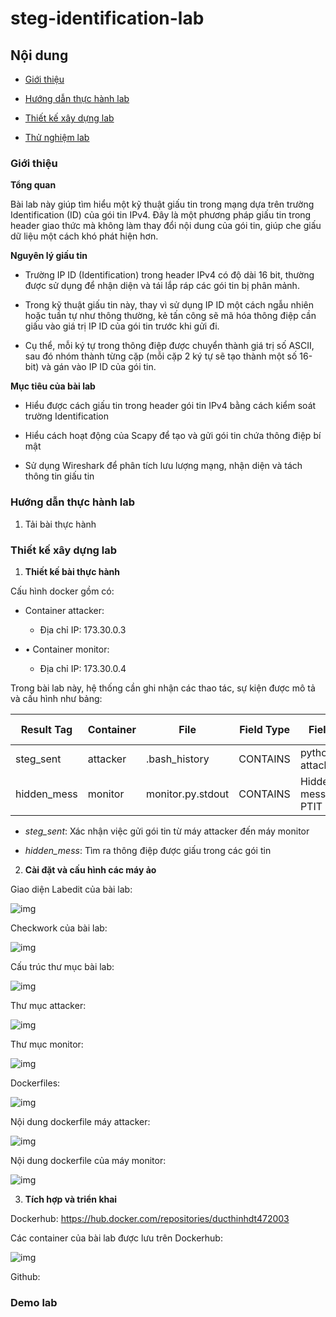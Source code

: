 # steg-identification-lab

## Nội dung

- [Giới thiệu]()

- [Hướng dẫn thực hành lab]()

- [Thiết kế xây dựng lab]()

- [Thử nghiệm lab]()

### Giới thiệu

**Tổng quan**

Bài lab này giúp tìm hiểu một kỹ thuật giấu tin trong mạng dựa trên trường Identification (ID) của gói tin IPv4. Đây là một phương pháp giấu tin trong header giao thức mà không làm thay đổi nội dung của gói tin, giúp che giấu dữ liệu một cách khó phát hiện hơn.

**Nguyên lý giấu tin**

- Trường IP ID (Identification) trong header IPv4 có độ dài 16 bit, thường được sử dụng để nhận diện và tái lắp ráp các gói tin bị phân mảnh. 

- Trong kỹ thuật giấu tin này, thay vì sử dụng IP ID một cách ngẫu nhiên hoặc tuần tự như thông thường, kẻ tấn công sẽ mã hóa thông điệp cần giấu vào giá trị IP ID của gói tin trước khi gửi đi.

- Cụ thể, mỗi ký tự trong thông điệp được chuyển thành giá trị số ASCII, sau đó nhóm thành từng cặp (mỗi cặp 2 ký tự sẽ tạo thành một số 16-bit) và gán vào IP ID của gói tin. 

**Mục tiêu của bài lab**

- Hiểu được cách giấu tin trong header gói tin IPv4 bằng cách kiểm soát trường Identification

- Hiểu cách hoạt động của Scapy để tạo và gửi gói tin chứa thông điệp bí mật

- Sử dụng Wireshark để phân tích lưu lượng mạng, nhận diện và tách thông tin giấu tin

### Hướng dẫn thực hành lab

1. Tải bài thực hành

### Thiết kế xây dựng lab

1. **Thiết kế bài thực hành**

Cấu hình docker gồm có:

- Container attacker: 

    - Địa chỉ IP: 173.30.0.3

- •	Container monitor: 

    - Địa chỉ IP: 173.30.0.4

Trong bài lab này, hệ thống cần ghi nhận các thao tác, sự kiện được mô tả và cấu hình như bảng:

| Result Tag  | Container | File              | Field Type | Field ID             | Timestamp Type |
|-------------|-----------|-------------------|------------|----------------------|----------------|
| steg_sent   | attacker  | .bash_history     | CONTAINS   | python3 attacker.py  | File           |
| hidden_mess | monitor   | monitor.py.stdout | CONTAINS   | Hidden message: PTIT | File           |

- *steg_sent*: Xác nhận việc gửi gói tin từ máy attacker đến máy monitor

- *hidden_mess*: Tìm ra thông điệp được giấu trong các gói tin  

2. **Cài đặt và cấu hình các máy ảo**

Giao diện Labedit của bài lab: 

![img](https://github.com/DucThinh47/steg-identification-lab/blob/main/images/image.png?raw=true)

Checkwork của bài lab: 

![img](https://github.com/DucThinh47/steg-identification-lab/blob/main/images/image1.png?raw=true)

Cấu trúc thư mục bài lab: 

![img](https://github.com/DucThinh47/steg-identification-lab/blob/main/images/image2.png?raw=true)

Thư mục attacker: 

![img](https://github.com/DucThinh47/steg-identification-lab/blob/main/images/image3.png?raw=true)

Thư mục monitor: 

![img](https://github.com/DucThinh47/steg-identification-lab/blob/main/images/image4.png?raw=true)

Dockerfiles:

![img](https://github.com/DucThinh47/steg-identification-lab/blob/main/images/image5.png?raw=true)

Nội dung dockerfile máy attacker: 

![img](https://github.com/DucThinh47/steg-identification-lab/blob/main/images/image6.png?raw=true)

Nội dung dockerfile của máy monitor: 

![img](https://github.com/DucThinh47/steg-identification-lab/blob/main/images/image7.png?raw=true)

3. **Tích hợp và triển khai**

Dockerhub: https://hub.docker.com/repositories/ducthinhdt472003

Các container của bài lab được lưu trên Dockerhub:

![img](https://github.com/DucThinh47/steg-identification-lab/blob/main/images/image8.png?raw=true)

Github: 



### Demo lab

